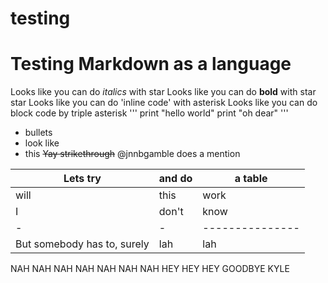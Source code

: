 # testing

# Testing Markdown as a **language**

Looks like you can do *italics* with star
Looks like you can do **bold** with star star
Looks like you can do 'inline code' with asterisk 
Looks like you can do block code by triple asterisk
'''
print "hello world" 
print "oh dear" 
''' 
* bullets 
* look like 
* this 
~~Yay strikethrough~~
@jnnbgamble does a mention

Lets try | and do | a table
---------|--------|--------|
will|this|work
I | don't | know
-|-|---------------
But somebody has to, surely | lah | lah | lah

NAH NAH NAH NAH NAH NAH NAH HEY HEY HEY GOODBYE KYLE 

